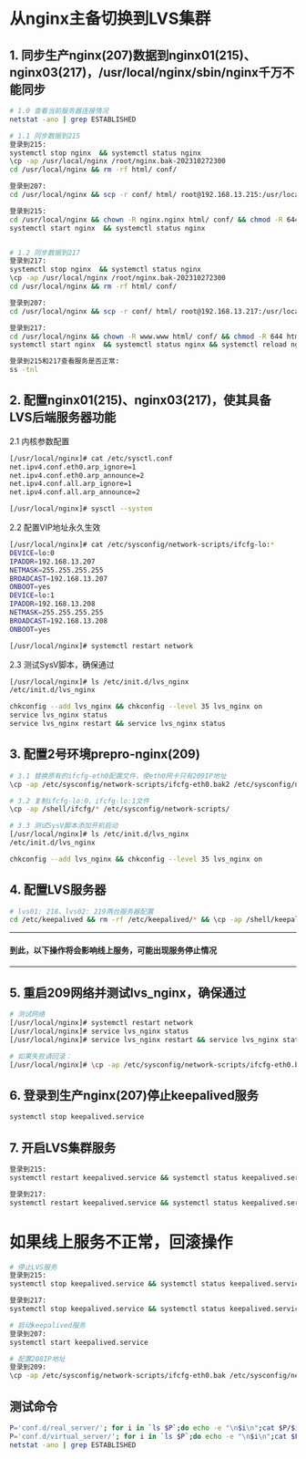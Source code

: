 # 从nginx主备切换到LVS集群




## 1. 同步生产nginx(207)数据到nginx01(215)、nginx03(217)，/usr/local/nginx/sbin/nginx千万不能同步


```bash
# 1.0 查看当前服务器连接情况
netstat -ano | grep ESTABLISHED

# 1.1 同步数据到215
登录到215: 
systemctl stop nginx  && systemctl status nginx
\cp -ap /usr/local/nginx /root/nginx.bak-202310272300
cd /usr/local/nginx && rm -rf html/ conf/

登录到207: 
cd /usr/local/nginx && scp -r conf/ html/ root@192.168.13.215:/usr/local/nginx/

登录到215: 
cd /usr/local/nginx && chown -R nginx.nginx html/ conf/ && chmod -R 644 html/ conf/
systemctl start nginx  && systemctl status nginx


# 1.2 同步数据到217
登录到217: 
systemctl stop nginx  && systemctl status nginx
\cp -ap /usr/local/nginx /root/nginx.bak-202310272300
cd /usr/local/nginx && rm -rf html/ conf/

登录到207: 
cd /usr/local/nginx && scp -r conf/ html/ root@192.168.13.217:/usr/local/nginx/

登录到217: 
cd /usr/local/nginx && chown -R www.www html/ conf/ && chmod -R 644 html/ conf/
systemctl start nginx  && systemctl status nginx && systemctl reload nginx && systemctl status nginx

登录到215和217查看服务是否正常: 
ss -tnl
```



## 2. 配置nginx01(215)、nginx03(217)，使其具备 LVS后端服务器功能

2.1 内核参数配置
```bash
[/usr/local/nginx]# cat /etc/sysctl.conf 
net.ipv4.conf.eth0.arp_ignore=1
net.ipv4.conf.eth0.arp_announce=2
net.ipv4.conf.all.arp_ignore=1
net.ipv4.conf.all.arp_announce=2

[/usr/local/nginx]# sysctl --system
```

2.2 配置VIP地址永久生效
```bash
[/usr/local/nginx]# cat /etc/sysconfig/network-scripts/ifcfg-lo:*
DEVICE=lo:0
IPADDR=192.168.13.207
NETMASK=255.255.255.255
BROADCAST=192.168.13.207
ONBOOT=yes
DEVICE=lo:1
IPADDR=192.168.13.208
NETMASK=255.255.255.255
BROADCAST=192.168.13.208
ONBOOT=yes

[/usr/local/nginx]# systemctl restart network
```

2.3 测试SysV脚本，确保通过
```bash
[/usr/local/nginx]# ls /etc/init.d/lvs_nginx
/etc/init.d/lvs_nginx

chkconfig --add lvs_nginx && chkconfig --level 35 lvs_nginx on
service lvs_nginx status
service lvs_nginx restart && service lvs_nginx status
```



## 3. 配置2号环境prepro-nginx(209)


```bash
# 3.1 替换原有的ifcfg-eth0配置文件，使eth0网卡只有209IP地址
\cp -ap /etc/sysconfig/network-scripts/ifcfg-eth0.bak2 /etc/sysconfig/network-scripts/ifcfg-eth0

# 3.2 复制ifcfg-lo:0、ifcfg-lo:1文件
\cp -ap /shell/ifcfg/* /etc/sysconfig/network-scripts/

# 3.3 测试SysV脚本添加开机启动
[/usr/local/nginx]# ls /etc/init.d/lvs_nginx
/etc/init.d/lvs_nginx

chkconfig --add lvs_nginx && chkconfig --level 35 lvs_nginx on
```



## 4. 配置LVS服务器


```bash
# lvs01: 218、lvs02: 219两台服务器配置
cd /etc/keepalived && rm -rf /etc/keepalived/* && \cp -ap /shell/keepalived/* /etc/keepalived/
```



---------------------------------------------------------
#### 到此，以下操作将会影响线上服务，可能出现服务停止情况
---------------------------------------------------------



## 5. 重启209网络并测试lvs_nginx，确保通过


```bash
# 测试网络
[/usr/local/nginx]# systemctl restart network
[/usr/local/nginx]# service lvs_nginx status
[/usr/local/nginx]# service lvs_nginx restart && service lvs_nginx status

# 如果失败请回滚：
[/usr/local/nginx]# \cp -ap /etc/sysconfig/network-scripts/ifcfg-eth0.bak /etc/sysconfig/network-scripts/ifcfg-eth0 && systemctl restart network
```



## 6. 登录到生产nginx(207)停止keepalived服务


```bash
systemctl stop keepalived.service
```



## 7. 开启LVS集群服务


```bash
登录到215: 
systemctl restart keepalived.service && systemctl status keepalived.service

登录到217: 
systemctl restart keepalived.service && systemctl status keepalived.service
```



# 如果线上服务不正常，回滚操作


```bash
# 停止LVS服务
登录到215: 
systemctl stop keepalived.service && systemctl status keepalived.service

登录到217: 
systemctl stop keepalived.service && systemctl status keepalived.service

# 启动keepalived服务
登录到207: 
systemctl start keepalived.service 

# 配置208IP地址
登录到209: 
\cp -ap /etc/sysconfig/network-scripts/ifcfg-eth0.bak /etc/sysconfig/network-scripts/ifcfg-eth0 && systemctl restart network
```



## 测试命令


```bash
P='conf.d/real_server/'; for i in `ls $P`;do echo -e "\n$i\n";cat $P/$i;done
P='conf.d/virtual_server/'; for i in `ls $P`;do echo -e "\n$i\n";cat $P/$i;done
netstat -ano | grep ESTABLISHED
```